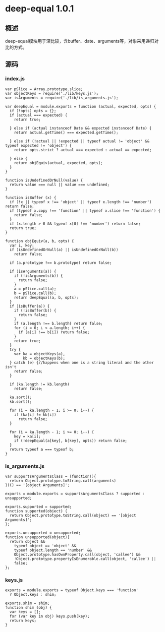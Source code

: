 # deep-equal 1.0.1

## 概述

deep-equal模块用于深比较，含buffer、date、arguments等，对象采用递归对比的方式。

## 源码

### index.js

	var pSlice = Array.prototype.slice;
	var objectKeys = require('./lib/keys.js');
	var isArguments = require('./lib/is_arguments.js');
	
	var deepEqual = module.exports = function (actual, expected, opts) {
	  if (!opts) opts = {};
	  if (actual === expected) {
	    return true;
	
	  } else if (actual instanceof Date && expected instanceof Date) {
	    return actual.getTime() === expected.getTime();
	
	  } else if (!actual || !expected || typeof actual != 'object' && typeof expected != 'object') {
	    return opts.strict ? actual === expected : actual == expected;
	
	  } else {
	    return objEquiv(actual, expected, opts);
	  }
	}
	
	function isUndefinedOrNull(value) {
	  return value === null || value === undefined;
	}
	
	function isBuffer (x) {
	  if (!x || typeof x !== 'object' || typeof x.length !== 'number') return false;
	  if (typeof x.copy !== 'function' || typeof x.slice !== 'function') {
	    return false;
	  }
	  if (x.length > 0 && typeof x[0] !== 'number') return false;
	  return true;
	}
	
	function objEquiv(a, b, opts) {
	  var i, key;
	  if (isUndefinedOrNull(a) || isUndefinedOrNull(b))
	    return false;
	
	  if (a.prototype !== b.prototype) return false;
	
	  if (isArguments(a)) {
	    if (!isArguments(b)) {
	      return false;
	    }
	    a = pSlice.call(a);
	    b = pSlice.call(b);
	    return deepEqual(a, b, opts);
	  }
	  if (isBuffer(a)) {
	    if (!isBuffer(b)) {
	      return false;
	    }
	    if (a.length !== b.length) return false;
	    for (i = 0; i < a.length; i++) {
	      if (a[i] !== b[i]) return false;
	    }
	    return true;
	  }
	  try {
	    var ka = objectKeys(a),
	        kb = objectKeys(b);
	  } catch (e) {//happens when one is a string literal and the other isn't
	    return false;
	  }
	
	  if (ka.length != kb.length)
	    return false;
	
	  ka.sort();
	  kb.sort();
	
	  for (i = ka.length - 1; i >= 0; i--) {
	    if (ka[i] != kb[i])
	      return false;
	  }
	
	  for (i = ka.length - 1; i >= 0; i--) {
	    key = ka[i];
	    if (!deepEqual(a[key], b[key], opts)) return false;
	  }
	  return typeof a === typeof b;
	}

### is_arguments.js

	var supportsArgumentsClass = (function(){
	  return Object.prototype.toString.call(arguments)
	})() == '[object Arguments]';
	
	exports = module.exports = supportsArgumentsClass ? supported : unsupported;
	
	exports.supported = supported;
	function supported(object) {
	  return Object.prototype.toString.call(object) == '[object Arguments]';
	};
	
	exports.unsupported = unsupported;
	function unsupported(object){
	  return object &&
	    typeof object == 'object' &&
	    typeof object.length == 'number' &&
	    Object.prototype.hasOwnProperty.call(object, 'callee') &&
	    !Object.prototype.propertyIsEnumerable.call(object, 'callee') ||
	    false;
	};


### keys.js

	exports = module.exports = typeof Object.keys === 'function'
	  ? Object.keys : shim;
	
	exports.shim = shim;
	function shim (obj) {
	  var keys = [];
	  for (var key in obj) keys.push(key);
	  return keys;
	}